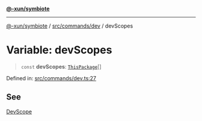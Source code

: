 [**@-xun/symbiote**](../../../../README.md)

***

[@-xun/symbiote](../../../../README.md) / [src/commands/dev](../README.md) / devScopes

# Variable: devScopes

> `const` **devScopes**: [`ThisPackage`](../../../configure/enumerations/ThisPackageGlobalScope.md#thispackage)[]

Defined in: [src/commands/dev.ts:27](https://github.com/Xunnamius/symbiote/blob/ee28fd25e233e1ad9b7043e0faa8defae74dbe7b/src/commands/dev.ts#L27)

## See

[DevScope](../../../configure/enumerations/ThisPackageGlobalScope.md)
